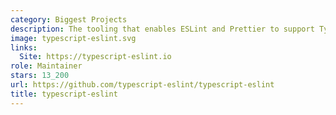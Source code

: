 ```yaml
---
category: Biggest Projects
description: The tooling that enables ESLint and Prettier to support TypeScript.
image: typescript-eslint.svg
links:
  Site: https://typescript-eslint.io
role: Maintainer
stars: 13_200
url: https://github.com/typescript-eslint/typescript-eslint
title: typescript-eslint
---
```

